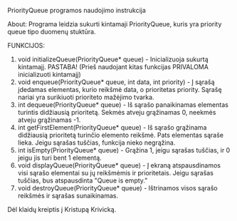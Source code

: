 PriorityQueue programos naudojimo instrukcija

About: Programa leidzia sukurti kintamaji PriorityQueue, kuris yra priority queue tipo duomenų stuktūra.

FUNKCIJOS:

1) void initializeQueue(PriorityQueue* queue) - Inicializuoja sukurtą kintamajį. PASTABA! (Prieš naudojant kitas funkcijas PRIVALOMA inicializuoti kintamajį)
2) void enqueue(PriorityQueue* queue, int data, int priority) - Į sąrašą įdedamas elementas, kurio reikšmė data, o prioritetas priority. Sąrašę nariai yra surikiuoti prioriteto mažėjimo tvarka.
3) int dequeue(PriorityQueue* queue) - Iš sąrašo panaikinamas elementas turintis didžiausią prioritetą. Sekmės atveju grąžinamas 0, neekmės atveju grąžinamas -1.
4) int getFirstElement(PriorityQueue* queue) - Iš sąrašo grąžinama didžiausią prioritetą turinčio elemento reikšmė. Pats elementas sąraše lieka. Jeigu sąrašas tuščias, funkcija nieko negrąžina.
5) int isEmpty(PriorityQueue* queue) - Grąžina 1, jeigu sąrašas tuščias, ir 0 jeigu jis turi bent 1 elementą.
6) void displayQueue(PriorityQueue* queue) - Į ekraną atspausdinamos visi sąrašo elementai su jų reikšmėmis ir prioritetais. Jeigu sąrašas tuščias, bus atspausdinta "Queue is empty."
7) void destroyQueue(PriorityQueue* queue) - Ištrinamos visos sąrašo reikšmės ir sąrašas sunaikinamas.

Dėl klaidų kreiptis į Kristupą Krivicką.
